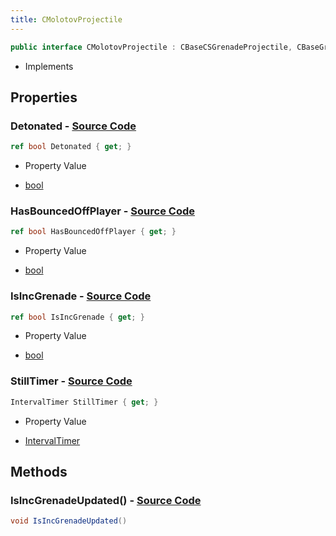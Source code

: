 ```yaml
---
title: CMolotovProjectile
---
```


```csharp
public interface CMolotovProjectile : CBaseCSGrenadeProjectile, CBaseGrenade, CBaseFlex, CBaseAnimGraph, CBaseModelEntity, CBaseEntity, CEntityInstance, ISchemaClass<CEntityInstance>, ISchemaClass<CBaseEntity>, ISchemaClass<CBaseModelEntity>, ISchemaClass<CBaseAnimGraph>, ISchemaClass<CBaseFlex>, ISchemaClass<CBaseGrenade>, ISchemaClass<CBaseCSGrenadeProjectile>, ISchemaClass<CMolotovProjectile>, ISchemaField, ISchemaClass, INativeHandle
```

- Implements

## Properties

### **Detonated** - [Source Code](https://github.com/swiftly-solution/swiftlys2/blob/main/managed/src/SwiftlyS2.Generated/Schemas/Interfaces/CMolotovProjectile.cs#L18)

```csharp
ref bool Detonated { get; }
```

- Property Value

- [bool](https://learn.microsoft.com/dotnet/api/system.boolean)

### **HasBouncedOffPlayer** - [Source Code](https://github.com/swiftly-solution/swiftlys2/blob/main/managed/src/SwiftlyS2.Generated/Schemas/Interfaces/CMolotovProjectile.cs#L22)

```csharp
ref bool HasBouncedOffPlayer { get; }
```

- Property Value

- [bool](https://learn.microsoft.com/dotnet/api/system.boolean)

### **IsIncGrenade** - [Source Code](https://github.com/swiftly-solution/swiftlys2/blob/main/managed/src/SwiftlyS2.Generated/Schemas/Interfaces/CMolotovProjectile.cs#L16)

```csharp
ref bool IsIncGrenade { get; }
```

- Property Value

- [bool](https://learn.microsoft.com/dotnet/api/system.boolean)

### **StillTimer** - [Source Code](https://github.com/swiftly-solution/swiftlys2/blob/main/managed/src/SwiftlyS2.Generated/Schemas/Interfaces/CMolotovProjectile.cs#L20)

```csharp
IntervalTimer StillTimer { get; }
```

- Property Value

- [IntervalTimer](/docs/api/shared/schemadefinitions/intervaltimer)

## Methods

### **IsIncGrenadeUpdated()** - [Source Code](https://github.com/swiftly-solution/swiftlys2/blob/main/managed/src/SwiftlyS2.Generated/Schemas/Interfaces/CMolotovProjectile.cs#L24)

```csharp
void IsIncGrenadeUpdated()
```

